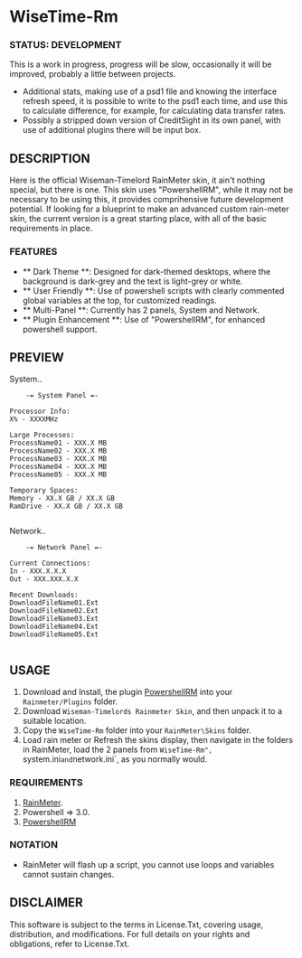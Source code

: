 # WiseTime-Rm

### STATUS: DEVELOPMENT
This is a work in progress, progress will be slow, occasionally it will be improved, probably a little between projects.
- Additional stats, making use of a psd1 file and knowing the interface refresh speed, it is possible to write to the psd1 each time, and use this to calculate difference, for example, for calculating data transfer rates.
- Possibly a stripped down version of CreditSight in its own panel, with use of additional plugins there will be input box.

## DESCRIPTION
Here is the official Wiseman-Timelord RainMeter skin, it ain't nothing special, but there is one. This skin uses "PowershellRM", while it may not be necessary to be using this, it provides comprihensive future development potential. If looking for a blueprint to make an advanced custom rain-meter skin, the current version is a great starting place, with all of the basic requirements in place.

### FEATURES
- ** Dark Theme **: Designed for dark-themed desktops, where the background is dark-grey and the text is light-grey or white.
- ** User Friendly **: Use of powershell scripts with clearly commented global variables at the top, for customized readings.
- ** Multi-Panel **: Currently has 2 panels, System and Network.
- ** Plugin Enhancement **: Use of "PowershellRM", for enhanced powershell support.

## PREVIEW
System..
```
    -= System Panel =-

Processor Info:
X% - XXXXMHz

Large Processes:
ProcessName01 - XXX.X MB
ProcessName02 - XXX.X MB
ProcessName03 - XXX.X MB
ProcessName04 - XXX.X MB
ProcessName05 - XXX.X MB

Temporary Spaces:
Memory - XX.X GB / XX.X GB
RamDrive - XX.X GB / XX.X GB
 
```
Network..
```
    -= Network Panel =-

Current Connections:
In - XXX.X.X.X
Out - XXX.XXX.X.X

Recent Downloads:
DownloadFileName01.Ext
DownloadFileName02.Ext
DownloadFileName03.Ext
DownloadFileName04.Ext
DownloadFileName05.Ext
 
```

## USAGE
1. Download and Install, the plugin [PowershellRM](https://github.com/khanhas/PowershellRM) into your `Rainmeter/Plugins` folder.
2. Download `Wiseman-Timelords Rainmeter Skin`, and then unpack it to a suitable location.
3. Copy the `WiseTime-Rm` folder into your `RainMeter\Skins` folder.
4. Load rain meter or Refresh the skins display, then navigate in the folders in RainMeter, load the 2 panels from `WiseTime-Rm", `system.ini` and `network.ini`, as you normally would.   

### REQUIREMENTS
1. [RainMeter](https://www.rainmeter.net/).
2. Powershell => 3.0.
3. [PowershellRM](https://github.com/khanhas/PowershellRM)

### NOTATION
- RainMeter will flash up a script, you cannot use loops and variables cannot sustain changes.

## DISCLAIMER
This software is subject to the terms in License.Txt, covering usage, distribution, and modifications. For full details on your rights and obligations, refer to License.Txt.
